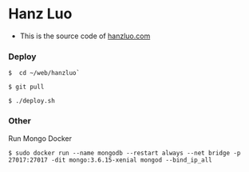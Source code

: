 # Hanz Luo

* This is the source code of [hanzluo.com](https://hanzluo.com)

### Deploy

```
$  cd ~/web/hanzluo`
```
```
$ git pull
```
```
$ ./deploy.sh
```

### Other

Run Mongo Docker
```
$ sudo docker run --name mongodb --restart always --net bridge -p 27017:27017 -dit mongo:3.6.15-xenial mongod --bind_ip_all
```
